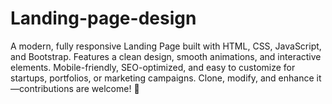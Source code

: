 # Landing-page-design
A modern, fully responsive Landing Page built with HTML, CSS, JavaScript, and Bootstrap. Features a clean design, smooth animations, and interactive elements. Mobile-friendly, SEO-optimized, and easy to customize for startups, portfolios, or marketing campaigns. Clone, modify, and enhance it—contributions are welcome! 🚀
